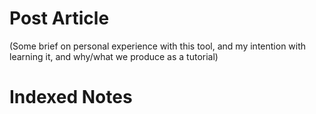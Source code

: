 # Post Article

(Some brief on personal experience with this tool, and my intention with learning it, and why/what we produce as a tutorial)

# Indexed Notes